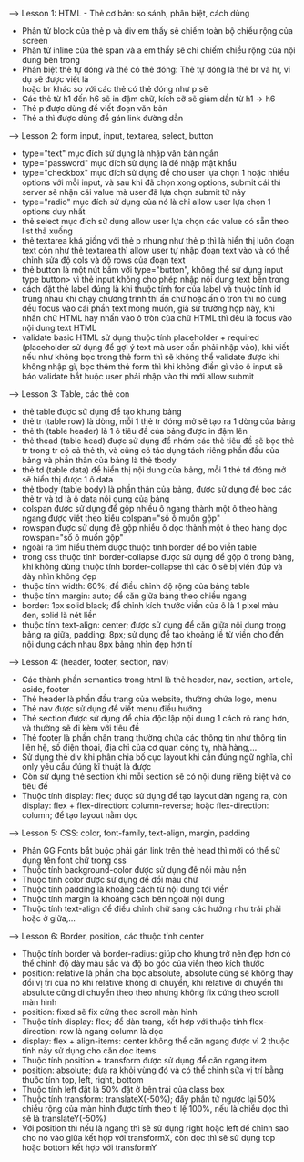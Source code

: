 --> Lesson 1: HTML - Thẻ cơ bản: so sánh, phân biệt, cách dùng

- Phân tử block của thẻ p và div em thấy sẽ chiếm toàn bộ chiều rộng của screen
- Phân tử inline của thẻ span và a em thấy sẽ chỉ chiếm chiều rộng của nội dung bên trong
- Phân biệt thẻ tự đóng và thẻ có thẻ đóng: Thẻ tự đóng là thẻ br và hr, ví dụ sẽ được viết là <br> hoặc br khác so với các thẻ có thẻ đóng như p sẽ
- Các thẻ từ h1 đến h6 sẽ in đậm chữ, kích cỡ sẽ giảm dần từ h1 -> h6
- Thẻ p được dùng để viết đoạn văn bản
- Thẻ a thì được dùng để gán link đường dẫn

--> Lesson 2: form input, input, textarea, select, button

- type="text" mục đích sử dụng là nhập văn bản ngắn
- type="password" mục đích sử dụng là để nhập mật khẩu
- type="checkbox" mục đích sử dụng để cho user lựa chọn 1 hoặc nhiều options với mỗi input, và sau khi đã chọn xong options, submit cái thì server sẽ nhận cái value mà user đã lựa chọn submit từ nãy
- type="radio" mục đích sử dụng của nó là chỉ allow user lựa chọn 1 options duy nhất
- thẻ select mục đích sử dụng allow user lựa chọn các value có sẵn theo list thả xuống
- thẻ textarea khá giống với thẻ p nhưng như thẻ p thì là hiển thị luôn đoạn text còn như thẻ textarea thì allow user tự nhập đoạn text vào và có thể chỉnh sửa độ cols và độ rows của đoạn text
- thẻ button là một nút bấm với type="button", không thể sử dụng input type button> vì thẻ input không cho phép nhập nội dung text bên trong
- cách đặt thẻ label đúng là khi thuộc tính for của label và thuộc tính id trùng nhau khi chạy chương trình thì ấn chữ hoặc ấn ô tròn thì nó cũng đều focus vào cái phần text mong muốn, giả sử trường hợp này, khi nhấn chữ HTML hay nhấn vào ô tròn của chữ HTML thì đều là focus vào nội dung text HTML
- validate basic HTML sử dụng thuộc tính placeholder + required (placeholder sử dụng để gợi ý text mà user cần phải nhập vào), khi viết nếu như không bọc trong thẻ form thì sẽ không thể validate được khi không nhập gì, bọc thêm thẻ form thì khi không điền gì vào ô input sẽ báo validate bắt buộc user phải nhập vào thì mới allow submit

--> Lesson 3: Table, các thẻ con

- thẻ table được sử dụng để tạo khung bảng
- thẻ tr (table row) là dòng, mỗi 1 thẻ tr đóng mở sẽ tạo ra 1 dòng của bảng
- thẻ th (table header) là 1 ô tiêu đề của bảng được in đậm lên
- thẻ thead (table head) được sử dụng để nhóm các thẻ tiêu đề sẽ bọc thẻ tr trong tr có cả thẻ th, và cũng có tác dụng tách riêng phần đầu của bảng và phần thân của bảng là thẻ tbody
- thẻ td (table data) để hiển thị nội dung của bảng, mỗi 1 thẻ td đóng mở sẽ hiển thị được 1 ô data
- thẻ tbody (table body) là phần thân của bảng, được sử dụng để bọc các thẻ tr và td là ô data nội dung của bảng
- colspan được sử dụng để gộp nhiều ô ngang thành một ô theo hàng ngang được viết theo kiểu colspan="số ô muốn gộp"
- rowspan được sử dụng để gộp nhiều ô dọc thành một ô theo hàng dọc rowspan="số ô muốn gộp"
- ngoài ra tìm hiểu thêm được thuộc tính border để bo viền table
- trong css thuộc tính border-collapse được sử dụng để gộp ô trong bảng, khi không dùng thuộc tính border-collapse thì các ô sẽ bị viền đúp và dày nhìn không đẹp
- thuộc tính width: 60%; để điều chỉnh độ rộng của bảng table
- thuộc tính margin: auto; để căn giữa bảng theo chiều ngang
- border: 1px solid black; để chỉnh kích thước viền của ô là 1 pixel màu đen, solid là nét liền
- thuộc tính text-align: center; được sử dụng để căn giữa nội dung trong bảng ra giữa, padding: 8px; sử dụng để tạo khoảng lề từ viền cho đến nội dung cách nhau 8px bảng nhìn đẹp hơn tí

--> Lesson 4: (header, footer, section, nav)

- Các thành phần semantics trong html là thẻ header, nav, section, article, aside, footer
- Thẻ header là phần đầu trang của website, thường chứa logo, menu
- Thẻ nav được sử dụng để viết menu điều hướng
- Thẻ section được sử dụng để chia độc lập nội dung 1 cách rõ ràng hơn, và thường sẽ đi kèm với tiêu đề
- Thẻ footer là phần chân trang thường chứa các thông tin như thông tin liên hệ, số điện thoại, địa chỉ của cơ quan công ty, nhà hàng,...
- Sử dụng thẻ div khi phân chia bố cục layout khi cần đúng ngữ nghĩa, chỉ only yêu cầu đúng kĩ thuật là được
- Còn sử dụng thẻ section khi mỗi section sẽ có nội dung riêng biệt và có tiêu đề
- Thuộc tính display: flex; được sử dụng để tạo layout dàn ngang ra, còn display: flex + flex-direction: column-reverse; hoặc flex-direction: column; để tạo layout nằm dọc

--> Lesson 5: CSS: color, font-family, text-align, margin, padding

- Phần GG Fonts bắt buộc phải gán link trên thẻ head thì mới có thể sử dụng tên font chữ trong css
- Thuộc tính background-color được sử dụng để nổi màu nền
- Thuộc tính color được sử dụng để đổi màu chữ
- Thuộc tính padding là khoảng cách từ nội dung tới viền
- Thuộc tính margin là khoảng cách bên ngoài nội dung
- Thuộc tính text-align để điều chỉnh chữ sang các hướng như trái phải hoặc ở giữa,...

--> Lesson 6: Border, position, các thuộc tính center

- Thuộc tính border và border-radius: giúp cho khung trở nên đẹp hơn có thể chỉnh độ dày màu sắc và độ bo góc của viền theo kích thước
- position: relative là phần cha bọc absolute, absolute cũng sẽ không thay đổi vị trí của nó khi relative không di chuyển, khi relative di chuyển thì absulute cũng di chuyển theo theo nhưng không fix cứng theo scroll màn hình
- position: fixed sẽ fix cứng theo scroll màn hình
- Thuộc tính display: flex; để dàn trang, kết hợp với thuộc tính flex-direction: row là ngang column là dọc
- display: flex + align-items: center không thể căn ngang được vì 2 thuộc tính này sử dụng cho căn dọc items
- Thuộc tính position + transform được sử dụng để căn ngang item
- position: absolute; đưa ra khỏi vùng đó và có thể chỉnh sửa vị trí bằng thuộc tính top, left, right, bottom
- Thuộc tính left đặt là 50% đặt ở bên trái của class box
- Thuộc tính transform: translateX(-50%); đẩy phần tử ngược lại 50% chiều rộng của màn hình được tính theo tỉ lệ 100%, nếu là chiều dọc thì sẽ là translateY(-50%)
- Với position thì nếu là ngang thì sẽ sử dụng right hoặc left để chỉnh sao cho nó vào giữa kết hợp với transformX, còn dọc thì sẽ sử dụng top hoặc bottom kết hợp với transformY
